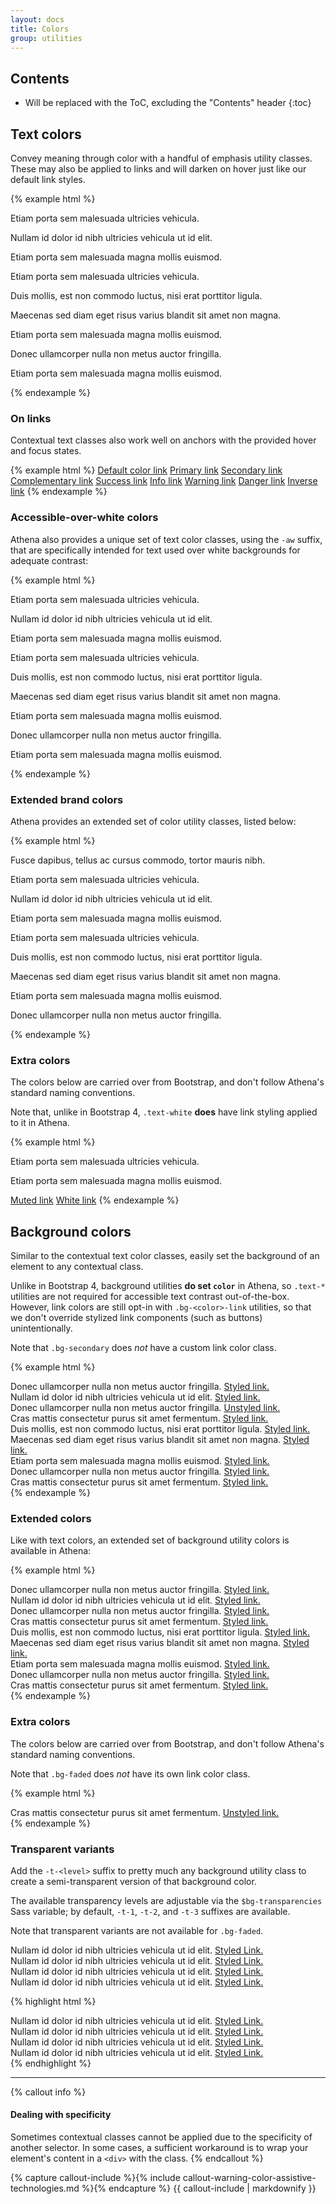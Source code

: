 ```yaml
---
layout: docs
title: Colors
group: utilities
---
```


## Contents

* Will be replaced with the ToC, excluding the "Contents" header
{:toc}

## Text colors

Convey meaning through color with a handful of emphasis utility classes. These may also be applied to links and will darken on hover just like our default link styles.

{% example html %}
<p class="text-default">Etiam porta sem malesuada ultricies vehicula.</p>
<p class="text-primary">Nullam id dolor id nibh ultricies vehicula ut id elit.</p>
<p class="text-secondary">Etiam porta sem malesuada magna mollis euismod.</p>
<p class="text-complementary">Etiam porta sem malesuada ultricies vehicula.</p>
<p class="text-success">Duis mollis, est non commodo luctus, nisi erat porttitor ligula.</p>
<p class="text-info">Maecenas sed diam eget risus varius blandit sit amet non magna.</p>
<p class="text-warning">Etiam porta sem malesuada magna mollis euismod.</p>
<p class="text-danger">Donec ullamcorper nulla non metus auctor fringilla.</p>
<p class="text-inverse">Etiam porta sem malesuada magna mollis euismod.</p>
{% endexample %}

### On links

Contextual text classes also work well on anchors with the provided hover and focus states.

{% example html %}
<a href="#" class="text-default">Default color link</a>
<a href="#" class="text-primary">Primary link</a>
<a href="#" class="text-secondary">Secondary link</a>
<a href="#" class="text-complementary">Complementary link</a>
<a href="#" class="text-success">Success link</a>
<a href="#" class="text-info">Info link</a>
<a href="#" class="text-warning">Warning link</a>
<a href="#" class="text-danger">Danger link</a>
<a href="#" class="text-inverse">Inverse link</a>
{% endexample %}

### Accessible-over-white colors

Athena also provides a unique set of text color classes, using the `-aw` suffix, that are specifically intended for text used over white backgrounds for adequate contrast:

{% example html %}
<p class="text-default-aw">Etiam porta sem malesuada ultricies vehicula.</p>
<p class="text-primary-aw">Nullam id dolor id nibh ultricies vehicula ut id elit.</p>
<p class="text-secondary-aw">Etiam porta sem malesuada magna mollis euismod.</p>
<p class="text-complementary-aw">Etiam porta sem malesuada ultricies vehicula.</p>
<p class="text-success-aw">Duis mollis, est non commodo luctus, nisi erat porttitor ligula.</p>
<p class="text-info-aw">Maecenas sed diam eget risus varius blandit sit amet non magna.</p>
<p class="text-warning-aw">Etiam porta sem malesuada magna mollis euismod.</p>
<p class="text-danger-aw">Donec ullamcorper nulla non metus auctor fringilla.</p>
<p class="text-inverse-aw">Etiam porta sem malesuada magna mollis euismod.</p>
{% endexample %}

### Extended brand colors

Athena provides an extended set of color utility classes, listed below:

{% example html %}
<p class="text-primary-darkest">Fusce dapibus, tellus ac cursus commodo, tortor mauris nibh.</p>
<p class="text-primary-darker">Etiam porta sem malesuada ultricies vehicula.</p>
<p class="text-primary-lighter">Nullam id dolor id nibh ultricies vehicula ut id elit.</p>
<p class="text-primary-lightest">Etiam porta sem malesuada magna mollis euismod.</p>
<p class="text-metallic-darkest">Etiam porta sem malesuada ultricies vehicula.</p>
<p class="text-metallic-darker">Duis mollis, est non commodo luctus, nisi erat porttitor ligula.</p>
<p class="text-metallic">Maecenas sed diam eget risus varius blandit sit amet non magna.</p>
<p class="text-metallic-lighter">Etiam porta sem malesuada magna mollis euismod.</p>
<p class="text-metallic-lightest">Donec ullamcorper nulla non metus auctor fringilla.</p>
{% endexample %}

### Extra colors

The colors below are carried over from Bootstrap, and don't follow Athena's standard naming conventions.

Note that, unlike in Bootstrap 4, `.text-white` **does** have link styling applied to it in Athena.

{% example html %}
<p class="text-muted">Etiam porta sem malesuada ultricies vehicula.</p>
<p class="text-white">Etiam porta sem malesuada magna mollis euismod.</p>
<a href="#" class="text-muted">Muted link</a>
<a href="#" class="text-white">White link</a>
{% endexample %}

## Background colors

Similar to the contextual text color classes, easily set the background of an element to any contextual class.

Unlike in Bootstrap 4, background utilities **do set `color`** in Athena, so `.text-*` utilities are not required for accessible text contrast out-of-the-box. However, link colors are still opt-in with `.bg-<color>-link` utilities, so that we don't override stylized link components (such as buttons) unintentionally.

Note that `.bg-secondary` does _not_ have a custom link color class.

{% example html %}
<div class="bg-default">
  Donec ullamcorper nulla non metus auctor fringilla.
  <a class="bg-default-link" href="#">Styled link.</a>
</div>
<div class="bg-primary">
  Nullam id dolor id nibh ultricies vehicula ut id elit.
  <a class="bg-primary-link" href="#">Styled link.</a>
</div>
<div class="bg-secondary">
  Donec ullamcorper nulla non metus auctor fringilla.
  <a href="#">Unstyled link.</a>
</div>
<div class="bg-complementary">
  Cras mattis consectetur purus sit amet fermentum.
  <a class="bg-complementary-link" href="#">Styled link.</a>
</div>
<div class="bg-success">
  Duis mollis, est non commodo luctus, nisi erat porttitor ligula.
  <a class="bg-success-link" href="#">Styled link.</a>
</div>
<div class="bg-info">
  Maecenas sed diam eget risus varius blandit sit amet non magna.
  <a class="bg-info-link" href="#">Styled link.</a>
</div>
<div class="bg-warning">
  Etiam porta sem malesuada magna mollis euismod.
  <a class="bg-warning-link" href="#">Styled link.</a>
</div>
<div class="bg-danger">
  Donec ullamcorper nulla non metus auctor fringilla.
  <a class="bg-danger-link" href="#">Styled link.</a>
</div>
<div class="bg-inverse">
  Cras mattis consectetur purus sit amet fermentum.
  <a class="bg-inverse-link" href="#">Styled link.</a>
</div>
{% endexample %}

### Extended colors

Like with text colors, an extended set of background utility colors is available in Athena:

{% example html %}
<div class="bg-primary-darkest">
  Donec ullamcorper nulla non metus auctor fringilla.
  <a class="bg-primary-darkest-link" href="#">Styled link.</a>
</div>
<div class="bg-primary-darker">
  Nullam id dolor id nibh ultricies vehicula ut id elit.
  <a class="bg-primary-darker-link" href="#">Styled link.</a>
</div>
<div class="bg-primary-lighter">
  Donec ullamcorper nulla non metus auctor fringilla.
  <a class="bg-primary-lighter-link" href="#">Styled link.</a>
</div>
<div class="bg-primary-lightest">
  Cras mattis consectetur purus sit amet fermentum.
  <a class="bg-primary-lightest-link" href="#">Styled link.</a>
</div>
<div class="bg-metallic-darkest">
  Duis mollis, est non commodo luctus, nisi erat porttitor ligula.
  <a class="bg-metallic-darkest-link" href="#">Styled link.</a>
</div>
<div class="bg-metallic-darker">
  Maecenas sed diam eget risus varius blandit sit amet non magna.
  <a class="bg-metallic-darker-link" href="#">Styled link.</a>
</div>
<div class="bg-metallic">
  Etiam porta sem malesuada magna mollis euismod.
  <a class="bg-metallic-link" href="#">Styled link.</a>
</div>
<div class="bg-metallic-lighter">
  Donec ullamcorper nulla non metus auctor fringilla.
  <a class="bg-metallic-lighter-link" href="#">Styled link.</a>
</div>
<div class="bg-metallic-lightest">
  Cras mattis consectetur purus sit amet fermentum.
  <a class="bg-metallic-lightest-link" href="#">Styled link.</a>
</div>
{% endexample %}

### Extra colors

The colors below are carried over from Bootstrap, and don't follow Athena's standard naming conventions.

Note that `.bg-faded` does _not_ have its own link color class.

{% example html %}
<div class="bg-faded">Cras mattis consectetur purus sit amet fermentum. <a href="#">Unstyled link.</a></div>
{% endexample %}

### Transparent variants

Add the `-t-<level>` suffix to pretty much any background utility class to create a semi-transparent version of that background color.

The available transparency levels are adjustable via the `$bg-transparencies` Sass variable; by default, `-t-1`, `-t-2`, and `-t-3` suffixes are available.

Note that transparent variants are not available for `.bg-faded`.

<div class="bg-inverse p-4">
  <div class="bg-primary p-2 mb-3">
    Nullam id dolor id nibh ultricies vehicula ut id elit.
    <a class="bg-primary-link" href="#">Styled Link.</a>
  </div>
  <div class="bg-primary-t-1 p-2 mb-3">
    Nullam id dolor id nibh ultricies vehicula ut id elit.
    <a class="bg-primary-link" href="#">Styled Link.</a>
  </div>
  <div class="bg-primary-t-2 p-2 mb-3">
    Nullam id dolor id nibh ultricies vehicula ut id elit.
    <a class="bg-primary-link" href="#">Styled Link.</a>
  </div>
  <div class="bg-primary-t-3 p-2">
    Nullam id dolor id nibh ultricies vehicula ut id elit.
    <a class="bg-primary-link" href="#">Styled Link.</a>
  </div>
</div>

{% highlight html %}
<div class="bg-primary">
  Nullam id dolor id nibh ultricies vehicula ut id elit.
  <a class="bg-primary-link" href="#">Styled Link.</a>
</div>
<div class="bg-primary-t-1">
  Nullam id dolor id nibh ultricies vehicula ut id elit.
  <a class="bg-primary-link" href="#">Styled Link.</a>
</div>
<div class="bg-primary-t-2">
  Nullam id dolor id nibh ultricies vehicula ut id elit.
  <a class="bg-primary-link" href="#">Styled Link.</a>
</div>
<div class="bg-primary-t-3">
  Nullam id dolor id nibh ultricies vehicula ut id elit.
  <a class="bg-primary-link" href="#">Styled Link.</a>
</div>
{% endhighlight %}

---

{% callout info %}
#### Dealing with specificity

Sometimes contextual classes cannot be applied due to the specificity of another selector. In some cases, a sufficient workaround is to wrap your element's content in a `<div>` with the class.
{% endcallout %}

{% capture callout-include %}{% include callout-warning-color-assistive-technologies.md %}{% endcapture %}
{{ callout-include | markdownify }}
